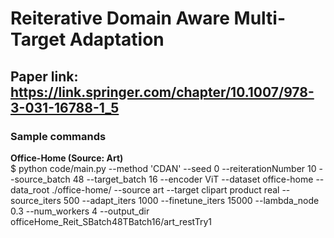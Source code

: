 # Reiterative Domain Aware Multi-Target Adaptation
## Paper link: https://link.springer.com/chapter/10.1007/978-3-031-16788-1_5

### Sample commands
**Office-Home (Source: Art)** <br/>
$ python code/main.py --method 'CDAN' --seed 0 --reiterationNumber 10 --source_batch 48 --target_batch 16 --encoder ViT --dataset office-home --data_root ./office-home/ --source art --target clipart product real --source_iters 500 --adapt_iters 1000 --finetune_iters 15000 --lambda_node 0.3 --num_workers 4 --output_dir officeHome_Reit_SBatch48TBatch16/art_restTry1 
